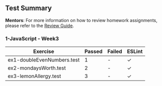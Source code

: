 ## Test Summary

**Mentors**: For more information on how to review homework assignments, please refer to the [Review Guide](https://github.com/HackYourFuture/mentors/blob/main/assignment-support/review-guide.md).

### 1-JavaScript - Week3

|          Exercise          | Passed | Failed | ESLint |
|----------------------------|--------|--------|--------|
| ex1-doubleEvenNumbers.test |   1    |   -    |   ✓    |
| ex2-mondaysWorth.test      |   2    |   -    |   ✓    |
| ex3-lemonAllergy.test      |   3    |   -    |   ✓    |
